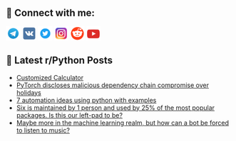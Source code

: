 ## 🔎 Connect with me:
[<img src="https://github.com/bullbesh/bullbesh/blob/main/images/Telegram.png" width="32" height="32" />](https://t.me/bullbesh)
[<img src="https://github.com/bullbesh/bullbesh/blob/main/images/VK.png" width="32" height="32" />](https://vk.com/bullbesh)
[<img src="https://github.com/bullbesh/bullbesh/blob/main/images/Twitter.png" width="32" height="32" />](https://twitter.com/bullbesh1)
[<img src="https://github.com/bullbesh/bullbesh/blob/main/images/Instagram.png" width="32" height="32" />](https://www.instagram.com/bullbesh)
[<img src="https://github.com/bullbesh/bullbesh/blob/main/images/Reddit.png" width="32" height="32" />](https://www.reddit.com/user/bullbesh)
[<img src="https://github.com/bullbesh/bullbesh/blob/main/images/YouTube.png" width="32" height="32" />](https://www.youtube.com/channel/UCtfjRs6uzgq5mfm8S06WTcg)

## 📕 Latest r/Python Posts
<!-- BLOG-POST-LIST:START -->
- [Customized Calculator](https://www.reddit.com/r/Python/comments/103u6qh/customized_calculator/)
- [PyTorch discloses malicious dependency chain compromise over holidays](https://www.reddit.com/r/Python/comments/103u5rr/pytorch_discloses_malicious_dependency_chain/)
- [7 automation ideas using python with examples](https://www.reddit.com/r/Python/comments/103tsex/7_automation_ideas_using_python_with_examples/)
- [Six is maintained by 1 person and used by 25% of the most popular packages. Is this our left-pad to be?](https://www.reddit.com/r/Python/comments/103su3s/six_is_maintained_by_1_person_and_used_by_25_of/)
- [Maybe more in the machine learning realm, but how can a bot be forced to listen to music?](https://www.reddit.com/r/Python/comments/103qfis/maybe_more_in_the_machine_learning_realm_but_how/)
<!-- BLOG-POST-LIST:END -->
